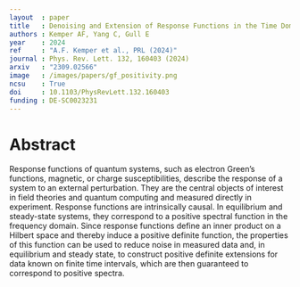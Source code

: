 ```yaml
---
layout  : paper
title   : Denoising and Extension of Response Functions in the Time Domain
authors : Kemper AF, Yang C, Gull E
year    : 2024
ref     : "A.F. Kemper et al., PRL (2024)"
journal : Phys. Rev. Lett. 132, 160403 (2024)
arxiv   : "2309.02566"
image   : /images/papers/gf_positivity.png
ncsu    : True
doi     : 10.1103/PhysRevLett.132.160403
funding : DE-SC0023231 
---
```


# Abstract
Response functions of quantum systems, such as electron Green’s functions, magnetic, or charge susceptibilities, describe the response of a system to an external perturbation. They are the central objects of interest in field theories and quantum computing and measured directly in experiment. Response functions are intrinsically causal. In equilibrium and steady-state systems, they correspond to a positive spectral function in the frequency domain. Since response functions define an inner product on a Hilbert space and thereby induce a positive definite function, the properties of this function can be used to reduce noise in measured data and, in equilibrium and steady state, to construct positive definite extensions for data known on finite time intervals, which are then guaranteed to correspond to positive spectra.
